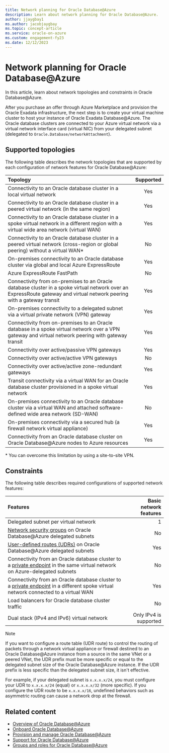 ```yaml
---
title: Network planning for Oracle Database@Azure
description: Learn about network planning for Oracle Database@Azure. 
author: jjaygbay1
ms.author: jacobjaygbay
ms.topic: concept-article
ms.service: oracle-on-azure
ms.custom: engagement-fy23
ms.date: 12/12/2023
---
```


# Network planning for Oracle Database@Azure

In this article, learn about network topologies and constraints in Oracle Database@Azure.

After you purchase an offer through Azure Marketplace and provision the Oracle Exadata infrastructure, the next step is to create your virtual machine cluster to host your instance of Oracle Exadata Database@Azure. The Oracle database clusters are connected to your Azure virtual network via a virtual network interface card (virtual NIC) from your delegated subnet (delegated to `Oracle.Database/networkAttachment`).  

## Supported topologies

The following table describes the network topologies that are supported by each configuration of network features for Oracle Database@Azure:

|Topology |Supported |
| :------------------- |:---------------:|
|Connectivity to an Oracle database cluster in a local virtual network| Yes |
|Connectivity to an Oracle database cluster in a peered virtual network (in the same region)|Yes |
|Connectivity to an Oracle database cluster in a spoke virtual network in a different region with a virtual wide area network (virtual WAN) |Yes |
|Connectivity to an Oracle database cluster in a peered virtual network (cross-region or global peering) without a virtual WAN\* | No|
|On-premises connectivity to an Oracle database cluster via global and local Azure ExpressRoute |Yes|
|Azure ExpressRoute FastPath |No |
|Connectivity from on-premises to an Oracle database cluster in a spoke virtual network over an ExpressRoute gateway and virtual network peering with a gateway transit|Yes |
|On-premises connectivity to a delegated subnet via a virtual private network (VPN) gateway | Yes |
|Connectivity from on-premises to an Oracle database in a spoke virtual network over a VPN gateway and virtual network peering with gateway transit| Yes |
|Connectivity over active/passive VPN gateways| Yes |
|Connectivity over active/active VPN gateways| No |
|Connectivity over active/active zone-redundant gateways| Yes |
|Transit connectivity via a virtual WAN for an Oracle database cluster provisioned in a spoke virtual network| Yes |
|On-premises connectivity to an Oracle database cluster via a virtual WAN and attached software-defined wide area network (SD-WAN)|No|
|On-premises connectivity via a secured hub (a firewall network virtual appliance) |Yes|
|Connectivity from an Oracle database cluster on Oracle Database@Azure nodes to Azure resources|Yes|

\* You can overcome this limitation by using a site-to-site VPN.

## Constraints

The following table describes required configurations of supported network features:

|Features |Basic network features |
| :------------------- | -------------------: |
|Delegated subnet per virtual network |1|
|[Network security groups](../../virtual-network/network-security-groups-overview.md) on Oracle Database@Azure delegated subnets|No|
|[User-defined routes (UDRs)](../../virtual-network/virtual-networks-udr-overview.md#user-defined) on Oracle Database@Azure delegated subnets|Yes|
|Connectivity from an Oracle database cluster to a [private endpoint](../../private-link/private-endpoint-overview.md) in the same virtual network on Azure-delegated subnets|No|
|Connectivity from an Oracle database cluster to a [private endpoint](../../private-link/private-endpoint-overview.md) in a different spoke virtual network connected to a virtual WAN|Yes|
|Load balancers for Oracle database cluster traffic|No|
|Dual stack (IPv4 and IPv6) virtual network|Only IPv4 is supported|

> [!NOTE]
> If you want to configure a route table (UDR route) to control the routing of packets through a network virtual appliance or firewall destined to an Oracle Database@Azure instance from a source in the same VNet or a peered VNet, the UDR prefix must be more specific or equal to the delegated subnet size of the Oracle Database@Azure instance. If the UDR prefix is less specific than the delegated subnet size, it isn't effective. 
> 
> For example, if your delegated subnet is `x.x.x.x/24`, you must configure your UDR to `x.x.x.x/24` (equal) or `x.x.x.x/32` (more specific). If you configure the UDR route to be `x.x.x.x/16`, undefined behaviors such as asymmetric routing can cause a network drop at the firewall. 

## Related content

* [Overview of Oracle Database@Azure](database-overview.md)
* [Onboard Oracle Database@Azure](onboard-oracle-database.md)
* [Provision and manage Oracle Database@Azure](provision-oracle-database.md)
* [Support for Oracle Database@Azure](oracle-database-support.md)
* [Groups and roles for Oracle Database@Azure](oracle-database-groups-roles.md)
